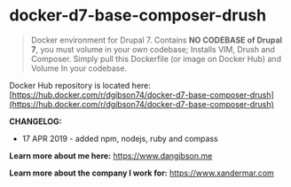 # docker-d7-base-composer-drush

> Docker environment for Drupal 7. Contains **NO CODEBASE of Drupal 7**, you
> must volume in your own codebase; Installs VIM, Drush and Composer.
> Simply pull this Dockerfile (or image on Docker Hub) and Volume In
> your codebase.

Docker Hub repository is located here:  [https://hub.docker.com/r/dgibson74/docker-d7-base-composer-drush](https://hub.docker.com/r/dgibson74/docker-d7-base-composer-drush)

**CHANGELOG:** 

 - 17 APR 2019 - added npm, nodejs, ruby and compass

**Learn more about me here:**
https://www.dangibson.me

**Learn more about the company I work for:**
https://www.xandermar.com

